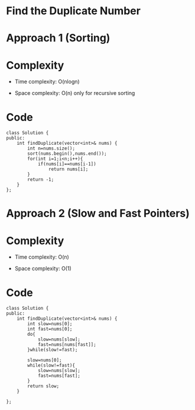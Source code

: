 # Find the Duplicate Number

# Approach 1 (Sorting)


# Complexity
- Time complexity: O(nlogn)

- Space complexity: O(n) only for recursive sorting

# Code
```
class Solution {
public:
    int findDuplicate(vector<int>& nums) {
        int n=nums.size();
        sort(nums.begin(),nums.end());
        for(int i=1;i<n;i++){
            if(nums[i]==nums[i-1])
                return nums[i];
        }
        return -1;
    }
};

```

# Approach 2 (Slow and Fast Pointers)

# Complexity
- Time complexity: O(n)

- Space complexity: O(1)
<!-- Add your space complexity here, e.g. $$O(n)$$ -->

# Code
```
class Solution {
public:
    int findDuplicate(vector<int>& nums) {
        int slow=nums[0];
        int fast=nums[0];
        do{
            slow=nums[slow];
            fast=nums[nums[fast]];
        }while(slow!=fast);

        slow=nums[0];
        while(slow!=fast){
            slow=nums[slow];
            fast=nums[fast];
        }
        return slow;
    }
    
};
```